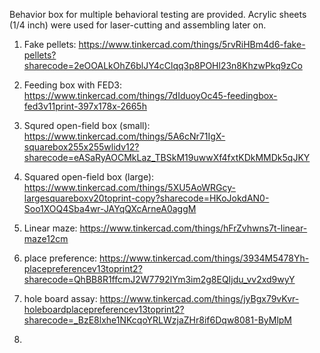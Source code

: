 Behavior box for multiple behavioral testing are provided. Acrylic sheets (1/4 inch) were used for laser-cutting and assembling later on. 

1) Fake pellets: 
https://www.tinkercad.com/things/5rvRiHBm4d6-fake-pellets?sharecode=2eOOALkOhZ6blJY4cClqq3p8POHl23n8KhzwPkq9zCo

2) Feeding box with FED3: 
https://www.tinkercad.com/things/7dIduoyOc45-feedingbox-fed3v11print-397x178x-2665h

3) Squred open-field box (small):
https://www.tinkercad.com/things/5A6cNr71IgX-squarebox255x255wlidv12?sharecode=eASaRyAOCMkLaz_TBSkM19uwwXf4fxtKDkMMDk5qJKY

4) Squared open-field box (large):
   https://www.tinkercad.com/things/5XU5AoWRGcy-largesquareboxv20toprint-copy?sharecode=HKoJokdAN0-Soo1XOQ4Sba4wr-JAYqQXcArneA0aggM

5) Linear maze:
https://www.tinkercad.com/things/hFrZvhwns7t-linear-maze12cm

6) place preference:
   https://www.tinkercad.com/things/3934M5478Yh-placepreferencev13toprint2?sharecode=QhBB8R1ffcmJ2W7792lYm3im2g8EQIjdu_vv2xd9wyY
   
8) hole board assay:
   https://www.tinkercad.com/things/jyBgx79vKvr-holeboardplacepreferencev13toprint2?sharecode=_BzE8lxhe1NKcqoYRLWzjaZHr8if6Dqw8081-ByMlpM
   
10) 
